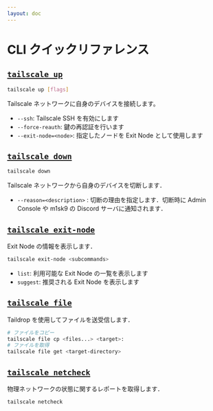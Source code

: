 ```yaml
---
layout: doc
---
```


# CLI クイックリファレンス

## [`tailscale up`](https://tailscale.com/kb/1080/cli#up)

```sh
tailscale up [flags]
```

Tailscale ネットワークに自身のデバイスを接続します。

- `--ssh`: Tailscale SSH を有効にします
- `--force-reauth`: 鍵の再認証を行います
- `--exit-node=<node>`: 指定したノードを Exit Node として使用します

## [`tailscale down`](https://tailscale.com/kb/1080/cli#down)

```sh
tailscale down
```

Tailscale ネットワークから自身のデバイスを切断します．

- `--reason=<description>` : 切断の理由を指定します．切断時に Admin Console や m1sk9 の Discord サーバに通知されます．

## [`tailscale exit-node`](https://tailscale.com/kb/1080/cli#exit-node)

Exit Node の情報を表示します．

```sh
tailscale exit-node <subcommands>
```

- `list`: 利用可能な Exit Node の一覧を表示します
- `suggest`: 推奨される Exit Node を表示します

## [`tailscale file`](https://tailscale.com/kb/1080/cli#file)

Taildrop を使用してファイルを送受信します．

```sh
# ファイルをコピー
tailscale file cp <files...> <target>:
# ファイルを取得
tailscale file get <target-directory>
```

## [`tailscale netcheck`](https://tailscale.com/kb/1080/cli#file)

物理ネットワークの状態に関するレポートを取得します．

```sh
tailscale netcheck
```

